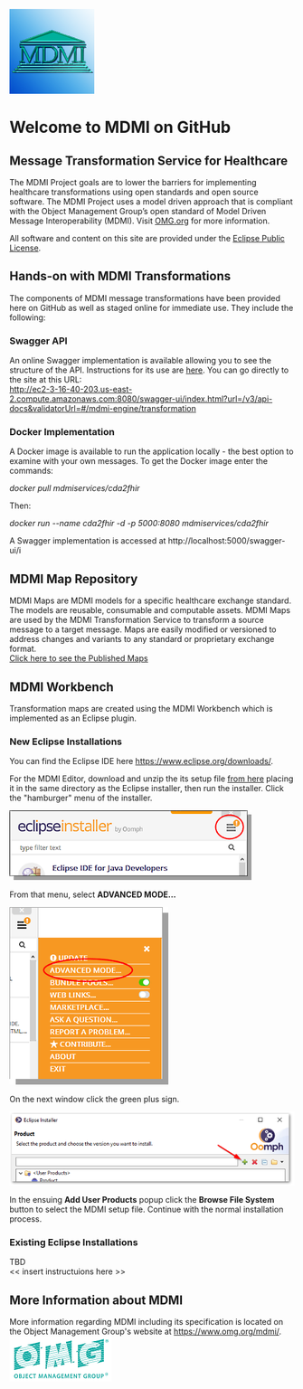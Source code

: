 ![MDMI](/files/MDMI_Logo.png)
# Welcome to MDMI on GitHub
## Message Transformation Service for Healthcare
The MDMI Project goals are to lower the barriers for implementing healthcare transformations using open standards and open source software. The MDMI Project uses a model driven approach that is compliant with the Object Management Group’s open standard of Model Driven Message Interoperability (MDMI). Visit [OMG.org](https://www.omg.org/spec/MDMI/1.0) for more information.

All software and content on this site are provided under the [Eclipse Public License](/files/Eclipse%20Public%20License%20-%20v%202.0.pdf).

## Hands-on with MDMI Transformations
The components of MDMI message transformations have been provided here on GitHub as well as staged online for immediate use. They include the following:

### Swagger API
An online Swagger implementation is available allowing you to see the structure of the API. Instructions for its use are [here](/files/SwaggerInstructions.pdf). You can go directly to the site at this URL:  
http://ec2-3-16-40-203.us-east-2.compute.amazonaws.com:8080/swagger-ui/index.html?url=/v3/api-docs&validatorUrl=#/mdmi-engine/transformation  

### Docker Implementation
A Docker image is available to run the application locally - the best option to examine with your own messages. To get the Docker image enter the commands:

*docker pull mdmiservices/cda2fhir*  

Then:

*docker run --name cda2fhir -d -p 5000:8080 mdmiservices/cda2fhir*

A Swagger implementation is accessed at http://localhost:5000/swagger-ui/i

## MDMI Map Repository
MDMI Maps are MDMI models for a specific healthcare exchange standard. The models are reusable, consumable and computable assets. MDMI Maps are used by the MDMI Transformation Service to transform a source message to a target message. Maps are easily modified or versioned to address changes and variants to any standard or proprietary exchange format.  
[Click here to see the Published Maps](https://github.com/MDMI/PublishedMaps)

## MDMI Workbench
Transformation maps are created using the MDMI Workbench which is implemented as an Eclipse plugin.

### New Eclipse Installations
You can find the Eclipse IDE here https://www.eclipse.org/downloads/.

For the MDMI Editor, download and unzip the its setup file [from here](/files/MDMI201909.zip) placing it in the same directory as the Eclipse installer, then run the installer. Click the "hamburger" menu of the installer.  

![HamburgerMenu](/files/hamburgerMenu.png)  

From that menu, select **ADVANCED MODE…**

![AdvancedMode](/files/advMode.png)  

On the next window click the green plus sign.

![productPlusSign](/files/productPlusSign.png)  

In the ensuing **Add User Products** popup click the **Browse File System** button to select the MDMI setup file. Continue with the normal installation process.

### Existing Eclipse Installations
TBD  
<< insert instructuions here >>
 
## More Information about MDMI
More information regarding MDMI including its specification is located on the Object Management Group's website at https://www.omg.org/mdmi/.  
![OMG](/files/OMG_Logo.png)
